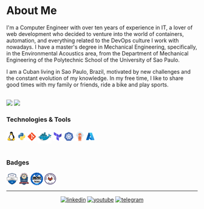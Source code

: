 # About Me

I'm a Computer Engineer with over ten years of experience in IT, a lover of web development who decided to venture into the world of containers, automation, and everything related to the DevOps culture I work with nowadays. I have a master's degree in Mechanical Engineering, specifically, in the Environmental Acoustics area, from the Department of Mechanical Engineering of the Polytechnic School of the University of Sao Paulo.

I am a Cuban living in Sao Paulo, Brazil, motivated by new challenges and the constant evolution of my knowledge. In my free time, I like to share good times with my family or friends, ride a bike and play sports.

<br/>

<div>
  <img height="160em" src="https://github-readme-stats.vercel.app/api/top-langs/?username=adejonghm&layout=compact&border_radius=10&theme=onedark">
  <img height="160em" src="https://github-readme-stats.vercel.app/api?username=adejonghm&show_icons=true&count_private=true&include_all_commits=true&custom_title=Alejandro's%20GitHub%20Stats&hide=issues&border_radius=10&theme=onedark"/>
</div>

### Technologies & Tools

<div style="display: inline_block">
  <img align="center" alt="linux" width="5%" src="https://raw.githubusercontent.com/devicons/devicon/master/icons/linux/linux-original.svg">
  <img align="center" alt="python" width="4.5%" src="https://raw.githubusercontent.com/devicons/devicon/master/icons/python/python-original.svg">
  <img align="center" alt="git" width="4.4%" src="https://raw.githubusercontent.com/devicons/devicon/master/icons/git/git-original.svg">
  <img align="center" alt="docker" width="7.3%" src="https://raw.githubusercontent.com/devicons/devicon/master/icons/docker/docker-original.svg">
  <img align="center" alt="terraform" width="5%" src="https://raw.githubusercontent.com/devicons/devicon/master/icons/terraform/terraform-original.svg">
  <img align="center" alt="kubernetes" width="5%" src="https://raw.githubusercontent.com/devicons/devicon/master/icons/kubernetes/kubernetes-plain.svg">
  <img align="center" alt="argocd" width="5%" src="https://github.com/devicons/devicon/blob/master/icons/argocd/argocd-original.svg">
  <img align="center" alt="azure" width="4.3%" src="https://raw.githubusercontent.com/devicons/devicon/master/icons/azure/azure-original.svg">
</div>

<br/>

### Badges

<div style="display: inline_block">
  <img align="center" alt="azure-fundamentals" width="6%" src="./badges/azure-fundamentals.png">
  <img align="center" alt="sre-fundamentals" width="5%" src="./badges/sre-foundation.png">
  <img align="center" alt="docker-linuxtips" width="6.6%" src="./badges/docker-badge.png">
  <img align="center" alt="gitlab-associate" width="6%" src="./badges/gitlab-associate.png">
</div>

---

<div align="center">

  [![linkedin](https://img.shields.io/badge/LinkedIn-1D5D9B?style=for-the-badge&logo=linkedin&logoColor=white)](https://www.linkedin.com/in/adejonghm)
  [![youtube](https://img.shields.io/badge/YouTube-FF0000?style=for-the-badge&logo=youtube&logoColor=white)](https://www.youtube.com/channel/UCgoPSCfoyiSlsdWMMxfq43Q)
  [![telegram](https://img.shields.io/badge/Telegram-2CA5E0?style=for-the-badge&logo=telegram&logoColor=white)](https://t.me/adejonghm)

</div>
